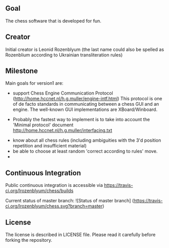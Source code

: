 ## Goal
The chess software that is developed for fun.

## Creator
Initial creator is Leonid Rozenblyum
(the last name could also be spelled as Rozenblium according to Ukrainian transliteration rules)

## Milestone
Main goals for version1 are:
* support Chess Engine Communication Protocol (http://home.hccnet.nl/h.g.muller/engine-intf.html)
This protocol is one of de facto standards in communicating between a chess GUI and an engine.
The well-known GUI implementations are XBoard/Winboard.
 + Probably the fastest way to implement is to take into account the 'Minimal protocol'
document http://home.hccnet.nl/h.g.muller/interfacing.txt
* know about all chess rules (including ambiguities with the 3'd position repetition and insufficient material)
* be able to choose at least random 'correct according to rules' move.
*

## Continuous Integration
Public continuous integration is accessible via 
https://travis-ci.org/lrozenblyum/chess/builds

Current status of master branch: ![Status of master branch]
(https://travis-ci.org/lrozenblyum/chess.svg?branch=master)

## License
The license is described in LICENSE file.
Please read it carefully before forking the repository.
